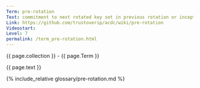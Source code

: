 ```yaml
---
Term: pre-rotation
Text: commitment to next rotated key set in previous rotation or inception event
Link: https://github.com/trustoverip/acdc/wiki/pre-rotation
Videostart: 
Level: 7
permalink: /term_pre-rotation.html
---
```


{{ page.collection }} - {{ page.Term }}

   {{ page.text }}

{% include_relative glossary/pre-rotation.md %}
